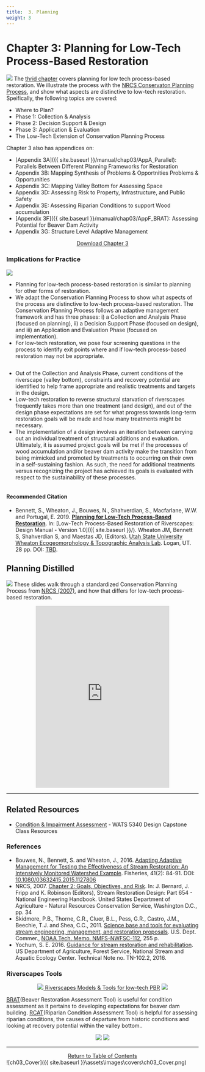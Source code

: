 ```yaml
---
title:  3. Planning
weight: 3
---
```


# Chapter 3: Planning for Low-Tech Process-Based Restoration

<a  href="https://usu.box.com/s/4c4w40zibtsnw3u59r797gihlubb7rt9"><img class="float-right" src="{{ site.baseurl }}/assets/images/covers/Chap3.png"></a>
The [thrid chapter](https://usu.box.com/s/4c4w40zibtsnw3u59r797gihlubb7rt9) covers planning for low tech process-based restoration. We illustrate the process with the [NRCS Conservaton Planning Process](https://www.nrcs.usda.gov/wps/portal/nrcs/main/national/technical/cp/), and show what aspects are distinctive to low-tech restoration. Speifically, the following topics are covered:
- Where to Plan?
- Phase 1: Collection & Analysis
- Phase 2: Decision Support & Design
- Phase 3: Application & Evaluation
- The Low-Tech Extension of Conservation Planning Process

Chapter 3 also has appendices on:
- [Appendix 3A]({{ site.baseurl }}/manual/chap03/AppA_Parallel):  Parallels Between Different Planning Frameworks for Restoration
- Appendix 3B: Mapping Synthesis of Problems & Opportnities  Problems & Opportunities
- Appendix 3C: Mapping Valley Bottom for Assessing Space
-  Appendix 3D: Assessing Risk to Property, Infrastructure, and Public Safety
- Appendix 3E: Assessing Riparian Conditions to support Wood accumulation
- [Appendix 3F]({{ site.baseurl }}/manual/chap03/AppF_BRAT): Assessing Potential for Beaver Dam Activity
- Appendix 3G: Structure Level Adaptive Management

<div align="center">
	<a class="hollow button" href="https://usu.box.com/s/4c4w40zibtsnw3u59r797gihlubb7rt9"> Download Chapter 3 <i class="fa fa-file-pdf-o" aria-hidden="true"></i></a>
</div>


### Implications for Practice

<div class="row small-up-2 medium-up-2">
  <div class="column">
    <div class="card">
        <div class="card-section">
        <img src="{{ site.baseurl }}\assets\images\diagrams\Plan_AM_250.png">
<ul>
	<li>Planning for low-tech process-based restoration is similar to planning for other forms of restoration.</li>
	<li>We adapt the Conservation Planning Process to show what aspects of the process are distinctive to low-tech process-based restoration. The Conservation Planning Process follows an adaptive management framework and has three phases: i) a Collection and Analysis Phase (focused on planning), ii) a Decision Support Phase (focused on design), and iii) an Application and Evaluation Phase (focused on implementation).</li>
	<li>For low-tech restoration, we pose four screening questions in the process to identify exit points where and if low-tech process-based restoration may not be appropriate.</li>
</ul>        
        </div>
      </div>
  </div>

  <div class="column">
    <div class="card">
        <div class="card-section">
        <ul>
	<li>Out of the Collection and Analysis Phase, current conditions of the riverscape (valley bottom), constraints and recovery potential are identified to help frame appropriate and realistic treatments and targets in the design.</li>
	<li>Low-tech restoration to reverse structural starvation of riverscapes frequently takes more than one treatment (and design), and out of the design phase expectations are set for what progress towards long-term restoration goals will be made and how many treatments might be necessary.</li>
   <li>The implementation of a design involves an iteration between carrying out an individual treatment of structural additions and evaluation. Ultimately, it is assumed project goals will be met if the processes of wood accumulation and/or beaver dam activity make the transition from being mimicked and promoted by treatments to occurring on their own in a self-sustaining fashion. As such, the need for additional treatments versus recognizing the project has achieved its goals is evaluated with respect to the sustainability of these processes. </li>
</ul>
        </div>
    </div>
  </div>

</div>




#### Recommended Citation

- <a href="https://usu.box.com/s/4c4w40zibtsnw3u59r797gihlubb7rt9" ><i class="fa fa-file-pdf-o" aria-hidden="true"></i></a> Bennett, S., Wheaton, J., Bouwes, N., Shahverdian, S., Macfarlane, W.W. and Portugal, E. 2019. **[Planning for Low-Tech Process-Based Restoration](https://usu.box.com/s/4c4w40zibtsnw3u59r797gihlubb7rt9)**.  In: [Low-Tech Process-Based Restoration of Riverscapes: Design Manual - Version 1.0]({{ site.baseurl }}/). Wheaton JM, Bennett S, Shahverdian S, and Maestas JD, (Editors). [Utah State University](http://restoration.usu.edu/) [Wheaton Ecogeomorphology & Topographic Analysis Lab](http://etal.joewheaton.org). Logan, UT.  28 pp. DOI: [TBD](http://dx.doi.org/).


## Planning Distilled

<a href="https://www.nrcs.usda.gov/wps/portal/nrcs/main/national/technical/cp/"><img class="float-left" src="{{ site.baseurl }}/assets/images/nrcseprd.png"></a>
These slides walk through a standardized Conservation Planning Process from [NRCS (2007)](https://www.nrcs.usda.gov/wps/portal/nrcs/detail/national/water/manage/restoration/?cid=stelprdb1044707), and how that differs for low-tech process-based restoration.

<div align="center">
<iframe src="https://docs.google.com/presentation/d/e/2PACX-1vTzyLlJau-m9uKOZCTiPn2dsVOANX6T2WbtNZC0GDGpGJNgY_W7KJK0hHwHzQrQmpR767qp3ZYlIuaR/embed?start=true&loop=false&delayms=3000" frameborder="0" width="350" height="475" allowfullscreen="true" mozallowfullscreen="true" webkitallowfullscreen="true"></iframe>
</div>


-----
## Related Resources

- [Condition & Impairment Assessment](https://restoration-usu.github.io/WATS-5340-5350/Course_Topics/WATS_5340/Condition.html) - WATS 5340 Design Capstone Class Resources

### References

- Bouwes, N., Bennett, S. and Wheaton, J., 2016. [Adapting Adaptive Management for Testing the Effectiveness of Stream Restoration: An Intensively Monitored Watershed Example](https://www.researchgate.net/publication/289526568_Adapting_Adaptive_Management_for_Testing_the_Effectiveness_of_Stream_Restoration_An_Intensively_Monitored). Fisheries, 41(2): 84-91. DOI: [10.1080/03632415.2015.1127806](http://dx.doi.org/10.1080/03632415.2015.1127806)
- NRCS, 2007. [Chapter 2: Goals, Objectives, and Risk](https://www.nrcs.usda.gov/wps/portal/nrcs/detail/national/water/manage/restoration/?cid=stelprdb1044707). In: J. Bernard, J. Fripp and K. Robinson (Editors), Stream Restoration Design: Part 654 - National Engineering Handbook. United States Department of Agriculture - Natural Resources Conservation Service, Washington D.C., pp. 34
- Skidmore, P.B., Thorne, C.R., Cluer, B.L., Pess, G.R., Castro, J.M., Beechie, T.J. and Shea, C.C., 2011. [Science base and tools for evaluating stream engineering, management, and restoration proposals](https://www.webapps.nwfsc.noaa.gov/apex/f?p=275:1::::::). U.S. Dept. Commer., [NOAA Tech. Memo. NMFS-NWFSC-112](https://repository.library.noaa.gov/view/noaa/4020), 255 p.
- Yochum, S. E. 2016. [Guidance for stream restoration and rehabilitation](https://riversedgewest.org/sites/default/files/resource-center-documents/yochumusfs-nsaec-tn102-2gudncstrmrstrtnrhbltn.pdf). US Department of Agriculture, Forest Service, National Stream and Aquatic Ecology Center. Technical Note no. TN-102.2, 2016.


### Riverscapes Tools



<div align="center">
	<a class="button" href="{{ site.baseurl }}/resources/models"><img src="{{ site.baseurl }}/assets/images/logos/RC-50w.png"> Riverscapes Models & Tools for low-tech PBR</a>
	<a class="button" href="http://riverscapes.xyz"><img src="{{ site.baseurl }}/assets/images/riverscapesconsortium-logo-black-bhs-200w_orig.png"> </a>
</div> 


[BRAT](http://brat.riverscapes.xyz)(Beaver Restoration Assessment Tool) is useful for condition assessment as it pertains to developing expectations for beaver dam building.  [RCAT](http://rcat.riverscapes.xyz)(Riparian Condition Assessment Tool) is helpful for assessing riparian conditions, the causes of departure from historic conditions and looking at recovery potential within the valley bottom.. 

<div align="center">
	<a class="button alert" href="http://brat.riverscapes.xyz"><img src="{{ site.baseurl }}/assets/images/BRAT_Logo-wGrayTxt.png"></a>
	<a class="button alert" href="http://rcat.riverscapes.xyz"><img src="{{ site.baseurl }}/assets/images/RCAT_Logo-wTxt.png"></a>
</div>


------
<div align="center">
	<a class="hollow button" href="{{ site.baseurl }}/manual/"><i class="fa fa-arrow-circle-up" aria-hidden="true"></i>  Return to Table of Contents <i class="fa fa-list-ol" aria-hidden="true"></i></a>

</div>
![ch03_Cover]({{ site.baseurl }}\assets\images\covers\ch03_Cover.png)